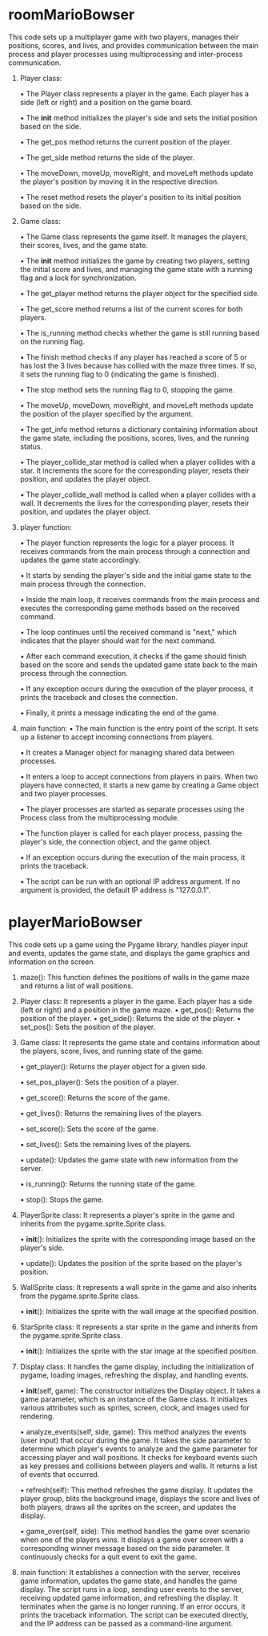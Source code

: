 # roomMarioBowser

This code sets up a multiplayer game with two players, manages their positions, scores, and
lives, and provides communication between the main process and player processes using
multiprocessing and inter-process communication.

1. Player class:

    • The Player class represents a player in the game. Each player has a side (left or
    right) and a position on the game board.
    
    • The __init__ method initializes the player's side and sets the initial position
    based on the side.
    
    • The get_pos method returns the current position of the player.
    
    • The get_side method returns the side of the player.
    
    • The moveDown, moveUp, moveRight, and moveLeft methods update the
    player's position by moving it in the respective direction.
    
    • The reset method resets the player's position to its initial position based on
    the side.

2. Game class:

    • The Game class represents the game itself. It manages the players, their
    scores, lives, and the game state.
    
    • The __init__ method initializes the game by creating two players, setting the
    initial score and lives, and managing the game state with a running flag and a
    lock for synchronization.
    
    • The get_player method returns the player object for the specified side.
    
    • The get_score method returns a list of the current scores for both players.
    
    • The is_running method checks whether the game is still running based on the
    running flag.
    
    • The finish method checks if any player has reached a score of 5 or has lost the
    3 lives because has collied with the maze three times. If so, it sets the running
    flag to 0 (indicating the game is finished).
    
    • The stop method sets the running flag to 0, stopping the game.
    
    • The moveUp, moveDown, moveRight, and moveLeft methods update the
    position of the player specified by the argument.
    
    • The get_info method returns a dictionary containing information about the
    game state, including the positions, scores, lives, and the running status.
    
    • The player_collide_star method is called when a player collides with a star. It
    increments the score for the corresponding player, resets their position, and
    updates the player object.

    • The player_collide_wall method is called when a player collides with a wall. It
    decrements the lives for the corresponding player, resets their position, and
    updates the player object.

3. player function:

    • The player function represents the logic for a player process. It receives
    commands from the main process through a connection and updates the
    game state accordingly.
    
    • It starts by sending the player's side and the initial game state to the main
    process through the connection.
    
    • Inside the main loop, it receives commands from the main process and
    executes the corresponding game methods based on the received command.
    
    • The loop continues until the received command is "next," which indicates that
    the player should wait for the next command.
    
    • After each command execution, it checks if the game should finish based on
    the score and sends the updated game state back to the main process through
    the connection.
    
    • If any exception occurs during the execution of the player process, it prints the
    traceback and closes the connection.
    
    • Finally, it prints a message indicating the end of the game.

4. main function:
    • The main function is the entry point of the script. It sets up a listener to accept
    incoming connections from players.
    
    • It creates a Manager object for managing shared data between processes.
    
    • It enters a loop to accept connections from players in pairs. When two players
    have connected, it starts a new game by creating a Game object and two
    player processes.
    
    • The player processes are started as separate processes using the Process class
    from the multiprocessing module.
    
    • The function player is called for each player process, passing the player's side,
    the connection object, and the game object.
    
    • If an exception occurs during the execution of the main process, it prints the
    traceback.
    
    • The script can be run with an optional IP address argument. If no argument is
    provided, the default IP address is "127.0.0.1".

# playerMarioBowser

This code sets up a game using the Pygame library, handles player input and events, updates
the game state, and displays the game graphics and information on the screen.

1. maze(): This function defines the positions of walls in the game maze and returns a list
of wall positions.

2. Player class: It represents a player in the game. Each player has a side (left or right)
and a position in the game maze.
    • get_pos(): Returns the position of the player.
    • get_side(): Returns the side of the player.
    • set_pos(): Sets the position of the player.

3. Game class: It represents the game state and contains information about the players,
score, lives, and running state of the game.

    • get_player(): Returns the player object for a given side.
    
    • set_pos_player(): Sets the position of a player.
    
    • get_score(): Returns the score of the game.
    
    • get_lives(): Returns the remaining lives of the players.
    
    • set_score(): Sets the score of the game.
    
    • set_lives(): Sets the remaining lives of the players.
    
    • update(): Updates the game state with new information from the server.
    
    • is_running(): Returns the running state of the game.
    
    • stop(): Stops the game.

4. PlayerSprite class: It represents a player's sprite in the game and inherits from the
pygame.sprite.Sprite class.

    • __init__(): Initializes the sprite with the corresponding image based on the
player's side.

    • update(): Updates the position of the sprite based on the player's position.

5. WallSprite class: It represents a wall sprite in the game and also inherits from the
pygame.sprite.Sprite class.

    • __init__(): Initializes the sprite with the wall image at the specified position.

6. StarSprite class: It represents a star sprite in the game and inherits from the
pygame.sprite.Sprite class.

   • __init__(): Initializes the sprite with the star image at the specified position.

7. Display class: It handles the game display, including the initialization of pygame,
loading images, refreshing the display, and handling events.

    • __init__(self, game): The constructor initializes the Display object. It takes a
    game parameter, which is an instance of the Game class. It initializes various
    attributes such as sprites, screen, clock, and images used for rendering.
    
    • analyze_events(self, side, game): This method analyzes the events (user
    input) that occur during the game. It takes the side parameter to determine
    which player's events to analyze and the game parameter for accessing player
    and wall positions. It checks for keyboard events such as key presses and
    collisions between players and walls. It returns a list of events that occurred.
    
    • refresh(self): This method refreshes the game display. It updates the player
    group, blits the background image, displays the score and lives of both players,
    draws all the sprites on the screen, and updates the display.
    
    • game_over(self, side): This method handles the game over scenario when one
    of the players wins. It displays a game over screen with a corresponding
    winner message based on the side parameter. It continuously checks for a quit
    event to exit the game.

8. main function: It establishes a connection with the server, receives game information,
updates the game state, and handles the game display. The script runs in a loop,
sending user events to the server, receiving updated game information, and refreshing
the display. It terminates when the game is no longer running. If an error occurs, it
prints the traceback information. The script can be executed directly, and the IP
address can be passed as a command-line argument.
